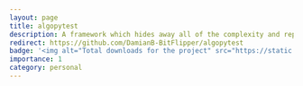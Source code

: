 ```yaml
---
layout: page
title: algopytest
description: A framework which hides away all of the complexity and repetitiveness that comes with testing Algorand Smart Contracts
redirect: https://github.com/DamianB-BitFlipper/algopytest
badge: '<img alt="Total downloads for the project" src="https://static.pepy.tech/badge/algopytest-framework">'
importance: 1
category: personal
---
```

